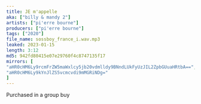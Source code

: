 ```yaml
---
title: JE m'appelle
aka: ["billy & mandy 2"]
artists: ["pi'erre bourne"]
producers: ["pi'erre bourne"]
tags: ["2020"]
file_name: sossboy_france_i.wav.mp3
leaked: 2023-01-15
length: 3:12
md5: 942fd80415e07e29760f4c8747135f17
mirrors: [
"aHR0cHM6Ly9rcmFrZW5maWxlcy5jb20vdmlldy9BNndLUkFyUzJIL2ZpbGUuaHRtbA==",
"aHR0cHM6Ly9kYnJlZS5vcmcvdi9mMGRiNDg="
]
---
```

Purchased in a group buy
